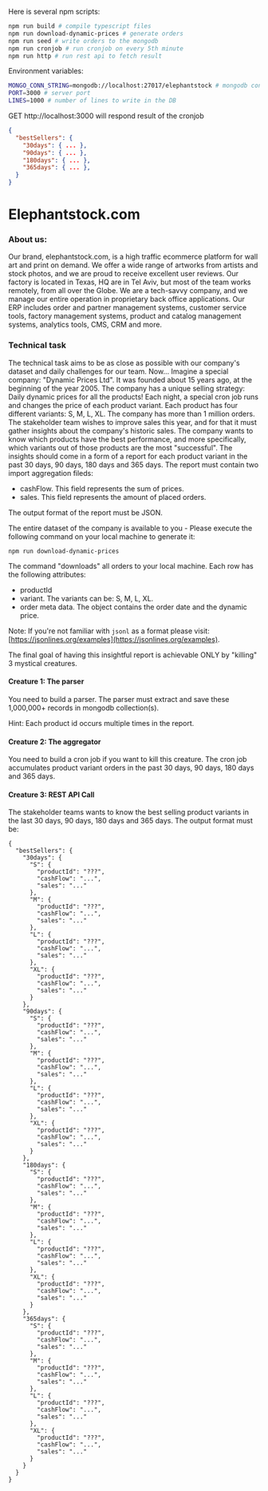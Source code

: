 
Here is several npm scripts:

```bash
npm run build # compile typescript files
npm run download-dynamic-prices # generate orders
npm run seed # write orders to the mongodb
npm run cronjob # run cronjob on every 5th minute
npm run http # run rest api to fetch result
```

Environment variables:
```bash
MONGO_CONN_STRING=mongodb://localhost:27017/elephantstock # mongodb connection string
PORT=3000 # server port
LINES=1000 # number of lines to write in the DB
```

GET http://localhost:3000 will respond result of the cronjob
```JSON
{
  "bestSellers": {
    "30days": { ... },
    "90days": { ... },
    "180days": { ... },
    "365days": { ... },
  }
}
```

# Elephantstock.com

### About us:

Our brand, elephantstock.com, is a high traffic ecommerce platform for wall art
and print on demand. We offer a wide range of artworks from artists and stock
photos, and we are proud to receive excellent user reviews. Our factory is
located in Texas, HQ are in Tel Aviv, but most of the team works remotely, from
all over the Globe. We are a tech-savvy company, and we manage our entire
operation in proprietary back office applications. Our ERP includes order and
partner management systems, customer service tools, factory management systems,
product and catalog management systems, analytics tools, CMS, CRM and more.

### Technical task

The technical task aims to be as close as possible with our company's dataset and
daily challenges for our team. Now... Imagine a special company: "Dynamic
Prices Ltd". It was founded about 15 years ago, at the beginning of the year 2005. 
The company has a unique selling strategy: Daily dynamic prices for all the products!
Each night, a special cron job runs and changes the price of each
product variant. Each product has four different variants: S, M, L, XL. 
The company has more than 1 million orders. The stakeholder team wishes to improve sales
this year, and for that it must gather insights about the company's historic sales.
The company wants to know which products have the best performance, and more specifically, 
which variants out of those products are the most "successful". 
The insights should come in a form of a report for each product variant in the past 30 days, 90 days, 180
days and 365 days. The report must contain two import aggregation fileds:

- cashFlow. This field represents the sum of prices.
- sales. This field represents the amount of placed orders.

The output format of the report must be JSON. 

The entire dataset of the company is available to you -
Please execute the following command on your local machine to generate it:

```
npm run download-dynamic-prices
```

The command "downloads" all orders to your local machine. Each row has the
following attributes:

- productId
- variant. The variants can be: S, M, L, XL.
- order meta data. The object contains the order date and the dynamic price.

Note: If you're not familiar with `jsonl` as a format please visit:
[https://jsonlines.org/examples](https://jsonlines.org/examples).

The final goal of having this insightful report is achievable ONLY by "killing" 3 mystical creatures.

#### Creature 1: The parser

You need to build a parser. The parser must extract and save these 1,000,000+
records in mongodb collection(s).

Hint: Each product id occurs multiple times in the report.

#### Creature 2: The aggregator

You need to build a cron job if you want to kill this creature. The cron job
accumulates product variant orders in the past 30 days, 90 days, 180 days and
365 days.

#### Creature 3: REST API Call

The stakeholder teams wants to know the best selling product variants in the
last 30 days, 90 days, 180 days and 365 days. The output format must be:

```
{
  "bestSellers": {
    "30days": {
      "S": {
        "productId": "???",
        "cashFlow": "...",
        "sales": "..."
      },
      "M": {
        "productId": "???",
        "cashFlow": "...",
        "sales": "..."
      },
      "L": {
        "productId": "???",
        "cashFlow": "...",
        "sales": "..."
      },
      "XL": {
        "productId": "???",
        "cashFlow": "...",
        "sales": "..."
      }
    },
    "90days": {
      "S": {
        "productId": "???",
        "cashFlow": "...",
        "sales": "..."
      },
      "M": {
        "productId": "???",
        "cashFlow": "...",
        "sales": "..."
      },
      "L": {
        "productId": "???",
        "cashFlow": "...",
        "sales": "..."
      },
      "XL": {
        "productId": "???",
        "cashFlow": "...",
        "sales": "..."
      }
    },
    "180days": {
      "S": {
        "productId": "???",
        "cashFlow": "...",
        "sales": "..."
      },
      "M": {
        "productId": "???",
        "cashFlow": "...",
        "sales": "..."
      },
      "L": {
        "productId": "???",
        "cashFlow": "...",
        "sales": "..."
      },
      "XL": {
        "productId": "???",
        "cashFlow": "...",
        "sales": "..."
      }
    },
    "365days": {
      "S": {
        "productId": "???",
        "cashFlow": "...",
        "sales": "..."
      },
      "M": {
        "productId": "???",
        "cashFlow": "...",
        "sales": "..."
      },
      "L": {
        "productId": "???",
        "cashFlow": "...",
        "sales": "..."
      },
      "XL": {
        "productId": "???",
        "cashFlow": "...",
        "sales": "..."
      }
    }
  }
}
```
